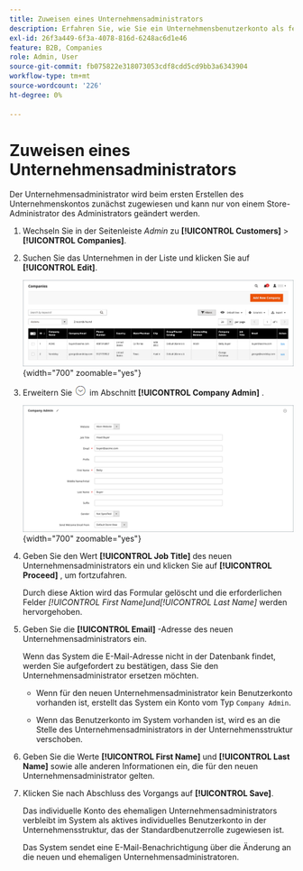 ```yaml
---
title: Zuweisen eines Unternehmensadministrators
description: Erfahren Sie, wie Sie ein Unternehmensbenutzerkonto als festgelegten Unternehmensadministrator für das Unternehmenskonto zuweisen.
exl-id: 26f3a449-6f3a-4078-816d-6248ac6d1e46
feature: B2B, Companies
role: Admin, User
source-git-commit: fb075822e318073053cdf8cdd5cd9bb3a6343904
workflow-type: tm+mt
source-wordcount: '226'
ht-degree: 0%

---
```


# Zuweisen eines Unternehmensadministrators

Der Unternehmensadministrator wird beim ersten Erstellen des Unternehmenskontos zunächst zugewiesen und kann nur von einem Store-Administrator des Administrators geändert werden.

1. Wechseln Sie in der Seitenleiste _Admin_ zu **[!UICONTROL Customers]** > **[!UICONTROL Companies]**.

1. Suchen Sie das Unternehmen in der Liste und klicken Sie auf **[!UICONTROL Edit]**.

   ![Unternehmen](./assets/companies-grid.png){width="700" zoomable="yes"}

1. Erweitern Sie ![Erweiterungsauswahl](../assets/icon-display-expand.png) im Abschnitt **[!UICONTROL Company Admin]** .

   ![Unternehmensadministrator](./assets/company-create-company-admin.png){width="700" zoomable="yes"}

1. Geben Sie den Wert **[!UICONTROL Job Title]** des neuen Unternehmensadministrators ein und klicken Sie auf **[!UICONTROL Proceed]** , um fortzufahren.

   Durch diese Aktion wird das Formular gelöscht und die erforderlichen Felder _[!UICONTROL First Name]_und_[!UICONTROL Last Name]_ werden hervorgehoben.

1. Geben Sie die **[!UICONTROL Email]** -Adresse des neuen Unternehmensadministrators ein.

   Wenn das System die E-Mail-Adresse nicht in der Datenbank findet, werden Sie aufgefordert zu bestätigen, dass Sie den Unternehmensadministrator ersetzen möchten.

   - Wenn für den neuen Unternehmensadministrator kein Benutzerkonto vorhanden ist, erstellt das System ein Konto vom Typ `Company Admin`.

   - Wenn das Benutzerkonto im System vorhanden ist, wird es an die Stelle des Unternehmensadministrators in der Unternehmensstruktur verschoben.

1. Geben Sie die Werte **[!UICONTROL First Name]** und **[!UICONTROL Last Name]** sowie alle anderen Informationen ein, die für den neuen Unternehmensadministrator gelten.

1. Klicken Sie nach Abschluss des Vorgangs auf **[!UICONTROL Save]**.

   Das individuelle Konto des ehemaligen Unternehmensadministrators verbleibt im System als aktives individuelles Benutzerkonto in der Unternehmensstruktur, das der Standardbenutzerrolle zugewiesen ist.

   Das System sendet eine E-Mail-Benachrichtigung über die Änderung an die neuen und ehemaligen Unternehmensadministratoren.
